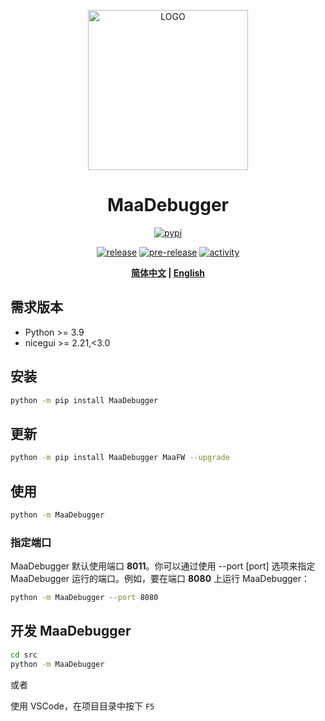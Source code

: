 <p align="center">
  <img alt="LOGO" src="https://cdn.jsdelivr.net/gh/MaaAssistantArknights/design@main/logo/maa-logo_512x512.png" width="256" height="256" />
</p>

<div align="center">

# MaaDebugger

<a href="https://pypi.org/project/MaaDebugger/" target="_blank"><img alt="pypi" src="https://img.shields.io/pypi/dm/MaaDebugger?logo=pypi&label=PyPI"></a>

<a href="https://github.com/MaaXYZ/MaaDebugger/releases/latest" target="_blank"><img alt="release" src="https://img.shields.io/github/v/release/MaaXYZ/MaaDebugger?label=Release"></a>
<a href="https://github.com/MaaXYZ/MaaDebugger/releases" target="_blank"><img alt="pre-release" src="https://img.shields.io/github/v/release/MaaXYZ/MaaDebugger?include_prereleases&label=Pre-Release"></a>
<a href="https://github.com/MaaXYZ/MaaDebugger/commits/main/" target="_blank"><img alt="activity" src="https://img.shields.io/github/commit-activity/m/MaaXYZ/MaaDebugger?color=%23ff69b4&label=Commit+Activity"></a>

**[简体中文](./README.md) | [English](./README-en.md)**

</div>

## 需求版本

- Python >= 3.9
- nicegui >= 2.21,<3.0

## 安装

```bash
python -m pip install MaaDebugger
```

## 更新

```bash
python -m pip install MaaDebugger MaaFW --upgrade
```

## 使用

```bash
python -m MaaDebugger
```

### 指定端口

MaaDebugger 默认使用端口 **8011**。你可以通过使用 --port [port] 选项来指定 MaaDebugger 运行的端口。例如，要在端口 **8080** 上运行 MaaDebugger：

```bash
python -m MaaDebugger --port 8080
```

## 开发 MaaDebugger

```bash
cd src
python -m MaaDebugger
```

或者

使用 VSCode，在项目目录中按下 `F5`
